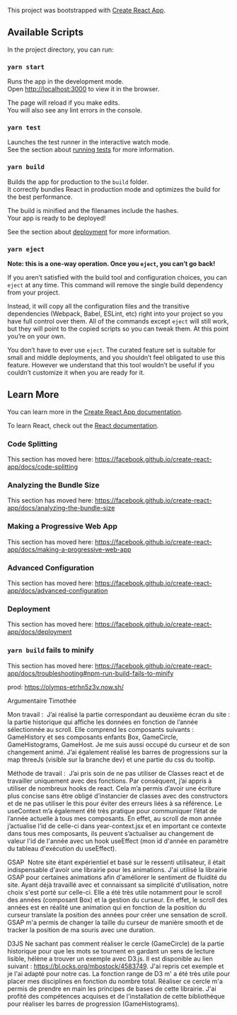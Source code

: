 This project was bootstrapped with [Create React App](https://github.com/facebook/create-react-app).

## Available Scripts

In the project directory, you can run:

### `yarn start`

Runs the app in the development mode.<br />
Open [http://localhost:3000](http://localhost:3000) to view it in the browser.

The page will reload if you make edits.<br />
You will also see any lint errors in the console.

### `yarn test`

Launches the test runner in the interactive watch mode.<br />
See the section about [running tests](https://facebook.github.io/create-react-app/docs/running-tests) for more information.

### `yarn build`

Builds the app for production to the `build` folder.<br />
It correctly bundles React in production mode and optimizes the build for the best performance.

The build is minified and the filenames include the hashes.<br />
Your app is ready to be deployed!

See the section about [deployment](https://facebook.github.io/create-react-app/docs/deployment) for more information.

### `yarn eject`

**Note: this is a one-way operation. Once you `eject`, you can’t go back!**

If you aren’t satisfied with the build tool and configuration choices, you can `eject` at any time. This command will remove the single build dependency from your project.

Instead, it will copy all the configuration files and the transitive dependencies (Webpack, Babel, ESLint, etc) right into your project so you have full control over them. All of the commands except `eject` will still work, but they will point to the copied scripts so you can tweak them. At this point you’re on your own.

You don’t have to ever use `eject`. The curated feature set is suitable for small and middle deployments, and you shouldn’t feel obligated to use this feature. However we understand that this tool wouldn’t be useful if you couldn’t customize it when you are ready for it.

## Learn More

You can learn more in the [Create React App documentation](https://facebook.github.io/create-react-app/docs/getting-started).

To learn React, check out the [React documentation](https://reactjs.org/).

### Code Splitting

This section has moved here: https://facebook.github.io/create-react-app/docs/code-splitting

### Analyzing the Bundle Size

This section has moved here: https://facebook.github.io/create-react-app/docs/analyzing-the-bundle-size

### Making a Progressive Web App

This section has moved here: https://facebook.github.io/create-react-app/docs/making-a-progressive-web-app

### Advanced Configuration

This section has moved here: https://facebook.github.io/create-react-app/docs/advanced-configuration

### Deployment

This section has moved here: https://facebook.github.io/create-react-app/docs/deployment

### `yarn build` fails to minify

This section has moved here: https://facebook.github.io/create-react-app/docs/troubleshooting#npm-run-build-fails-to-minify

prod: https://olymps-etrhn5z3v.now.sh/

Argumentaire Timothée 

Mon travail : 
J’ai réalisé la partie correspondant au deuxième écran du site : la partie historique qui affiche les données en fonction de l’année sélectionnée au scroll. Elle comprend les composants suivants : GameHistory et ses composants enfants Box, GameCircle, GameHistograms, GameHost. Je me suis aussi occupé du curseur et de son changement animé. J’ai également réalisé les barres de progressions sur la map threeJs (visible sur la branche dev) et une partie du css du tooltip. 

Méthode de travail : 
J’ai pris soin de ne pas utiliser de Classes react et de travailler uniquement avec des fonctions. Par conséquent, j’ai appris à utiliser de nombreux hooks de react. Cela m’a permis d’avoir une écriture plus concise sans être obligé d’instancier de classes avec des constructors et de ne pas utiliser le this pour éviter des erreurs liées à sa référence. Le useContext m’a également été très pratique pour communiquer l’état de l’année actuelle à tous mes composants. En effet, au scroll de mon année j’actualise l’id de celle-ci dans year-context.jsx et en important ce contexte dans tous mes composants, ils peuvent s’actualiser au changement de valeur l'id de l'année avec un hook useEffect (mon id d'année en paramètre du tableau d'exécution du useEffect). 

GSAP 
Notre site étant expérientiel et basé sur le ressenti utilisateur, il était indispensable d'avoir une librairie pour les animations. J'ai utilisé la librairie GSAP pour certaines animations afin d'améliorer le sentiment de fluidité du site. Ayant déjà travaillé avec et connaissant sa simplicité d'utilisation, notre choix s'est porté sur celle-ci. 
Elle a été très utile notamment pour le scroll des années (composant Box) et la gestion du curseur. En effet, le scroll des années est en réalité une animation qui en fonction de la position du curseur translate la position des années pour créer une sensation de scroll. GSAP m'a permis de changer la taille du curseur de manière smooth et de tracker la position de ma souris avec une duration. 

D3JS
Ne sachant pas comment réaliser le cercle (GameCircle) de la partie historique pour que les mots se tournent en gardant un sens de lecture lisible, hélène a trouver un exemple avec D3.js. Il est disponible au lien suivant : https://bl.ocks.org/mbostock/4583749. 
J'ai repris cet exemple et je l'ai adapté pour notre cas. La fonction range de D3 m' a été très utile pour placer mes disciplines en fonction du nombre total. Réaliser ce cercle m'a permis de prendre en main les principes de bases de cette librairie. J'ai profité des compétences acquises et de l'installation de cette bibliothèque pour réaliser les barres de progression (GameHistograms). 
